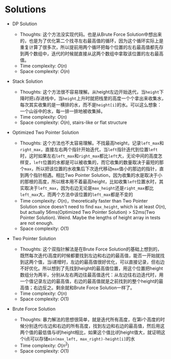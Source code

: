 # Solutions

* DP Solution
  * Thoughts: 这个方法没实现代码。也是从Brute Force Solution中想出来的，也是为了优化第二个找寻左右最高值的循环，因为这个循环实际上是重复计算了很多次，所以提前用两个循环把每个位置的左右最高值都先存到两个数组中，迭代的时候就直接从这两个数组中拿取该位置的左右最高值。
  * Time complexity: $O(n)$
  * Space complexity: $O(n)$

* Stack Solution
  * Thoughts: 这个方法很不容易理解。从height左边开始迭代，当`height`下降时把`i`存进栈中，当`height`上升时就把栈里的高度一个个拿出来收集水，每次其实收集的是一横排的水，而不是`height[i]`的水。可以这么想象：一个山谷中的水，每一排一排地被收集掉。
  * Time complexity: $O(n)$
  * Space complexity: $O(n)$, stairs-like or flat structure
* Optimized Two Pointer Solution
  * Thoughts: 这个方法也不太容易理解。不找最高height，记录`left_max`和`right_max`，直接左右两个指针开始迭代，当`left`指针迭代到位置`left`时，这时如果左右`left_max`和`right_max`都比`left`大，无论中间的高度怎样变，`left`位置的水都是可以被收集的，而它收集的数量取决于最短的那个`max`，所以把该位置的水收集后下次迭代移动`max`值小的那边的指针，直到两个指针相遇。相比Two Pointer Solution，因为收集的水是取决于小的那根的高度，所以根本用不着最高height，比如收集`left`位置水时，其实取决于`left_max`，因为右边无论是`max_height`还是`right_max`都比`left_max`大，而两个方法中该位置的`left_max`都是不变的
  * Time complexity: $O(n)$，theoretically faster than Two Pointer Solution since doesn't need to find `max_height`, which is at least $O(n)$, but actually 56ms(Optimized Two Pointer Solution) > 52ms(Two Pointer Solution). Weird. Maybe the lengths of height array in tests are not enough.
  * Space complexity: $O(1)$

* Two Pointer Solution
  * Thoughts: 这个双指针解法是在Brute Force Solution的基础上想到的，既然每次迭代i高度的时候都要找到左边和右边的最高值，能否一开始就找到这两个值，当i递增时，左边的最高值很好优化，可以直接记录，但右边不好优化。所以想到了先找到height的最高值位置，用这个位置把height数组分为两半，分别从左右两边往最高值迭代：从左边往右边迭代时，用一个值记录左边的最高值，右边的最高值就是之前找到的整个height的最高值；右边反之。剩余就和Brute Force Solution一样了。
  * Time complexity: $O(n)$
  * Space complexity: $O(1)$

* Brute Force Solution
  * Thoughts: 暴力解法的思想很简单，就是迭代所有高度，在第i个高度的时候分别迭代i左边和右边的所有高度，找到左边和右边的最高值，然后用这两个值的最低值与i的height相比，如果这个值比i的height值大，就证明这个i点可以存储`min(max_left, max_right)-height[i]`的水
  * Time complexity: $O(n^2)$
  * Space complexity: $O(1)$

